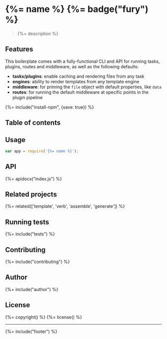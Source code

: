 # {%= name %} {%= badge("fury") %}

> {%= description %}

## Features

This boilerplate comes with a fully-functional CLI and API for running tasks, plugins, routes and middleware, as well as the following defaults:

- **tasks/plugins**: enable caching and rendering files from any task
- **engines**: ability to render templates from any template engine
- **middleware**: for priming the `file` object with default properties, like `data`
- **routes**: for running the default middleware at specific points in the plugin pipeline

{%= include("install-npm", {save: true}) %}

## Table of contents
<!-- toc -->

## Usage

```js
var app = require('{%= name %}');
```

## API
{%= apidocs("index.js") %}

## Related projects
{%= related(['template', 'verb', 'assemble', 'generate']) %}  

## Running tests
{%= include("tests") %}

## Contributing
{%= include("contributing") %}

## Author
{%= include("author") %}

## License
{%= copyright() %}
{%= license() %}

***

{%= include("footer") %}
